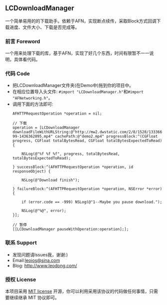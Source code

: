 ## LCDownloadManager
一个简单易用的的下载助手。依赖于AFN，实现断点续传，采取Block方式回调下载进度、文件大小、下载是否完成等。


### 前言 Foreword
一个用来处理下载的库，基于AFN，实现了好几个东西，时间有限暂不一一说明，具体看代码。


### 代码 Code
* 把LCDownloadManager文件夹(在Demo中)拖到你的项目中。
* 在相应位置导入头文件: `#import "LCDownloadManager.h"`和`#import "AFNetworking.h"`。
* 调用下面的方法即可:
    ```objc
    AFHTTPRequestOperation *operation = nil;
    
    // 下载
    operation = [LCDownloadManager downloadFileWithURLString:@"http://mw2.dwstatic.com/2/8/1528/133366-99-1436362095.mp4" cachePath:@"demo2.mp4" progressBlock:^(CGFloat progress, CGFloat totalBytesRead, CGFloat totalBytesExpectedToRead) {
        
        NSLog(@"%f %f %f", progress, totalBytesRead, totalBytesExpectedToRead);
        
    } successBlock:^(AFHTTPRequestOperation *operation, id responseObject) {
        
        NSLog(@"Download finish");
        
    } failureBlock:^(AFHTTPRequestOperation *operation, NSError *error) {
        
        if (error.code == -999) NSLog(@"1--Maybe you pause download.");
        
        NSLog(@"%@", error);
    }];
    
    // 暂停
    [[LCDownloadManager pauseWithOperation:operation];];
    ```

### 联系 Support
* 发现问题请lssues我，谢谢:)
* Email:leoios@sina.com
* Blog: http://www.leodong.com/


### 授权 License
本项目采用 [MIT license](http://opensource.org/licenses/MIT) 开源，你可以利用采用该协议的代码做任何事情，只需要继续继承 MIT 协议即可。
